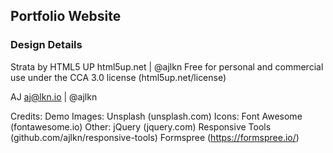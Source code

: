 ## Portfolio Website


### Design Details

Strata by HTML5 UP
html5up.net | @ajlkn
Free for personal and commercial use under the CCA 3.0 license (html5up.net/license)

AJ
aj@lkn.io | @ajlkn

Credits:
	Demo Images:
		Unsplash (unsplash.com)
	Icons:
		Font Awesome (fontawesome.io)
	Other:
		jQuery (jquery.com)
		Responsive Tools (github.com/ajlkn/responsive-tools)
		Formspree (https://formspree.io/)